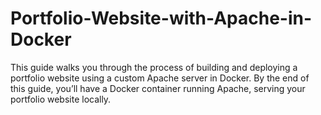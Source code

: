 # Portfolio-Website-with-Apache-in-Docker
This guide walks you through the process of building and deploying a portfolio website using a custom Apache server in Docker. By the end of this guide, you’ll have a Docker container running Apache, serving your portfolio website locally.
